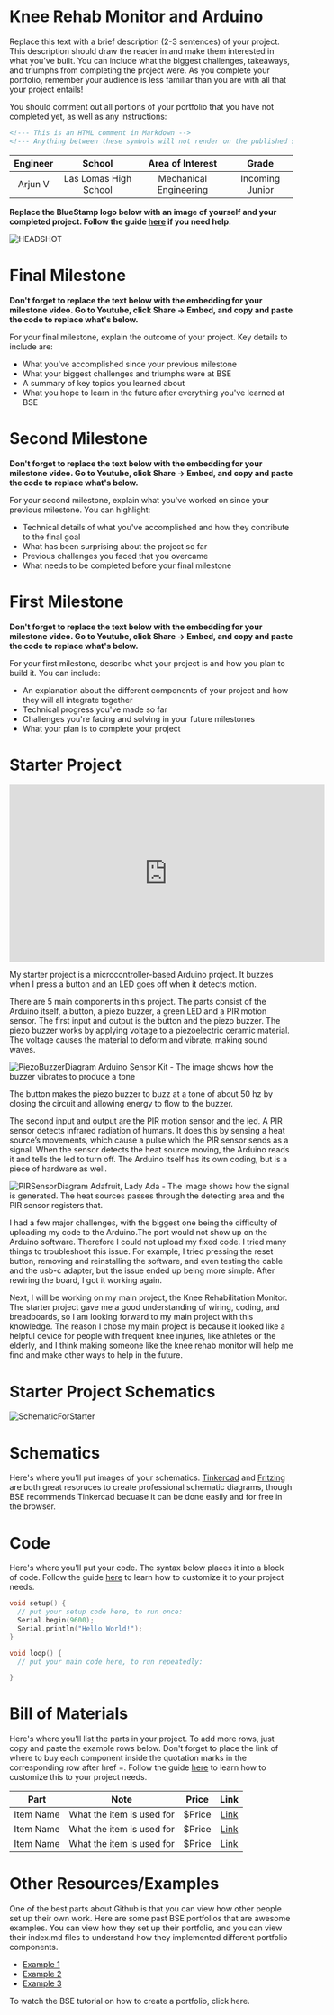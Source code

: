 # Knee Rehab Monitor and Arduino
Replace this text with a brief description (2-3 sentences) of your project. This description should draw the reader in and make them interested in what you've built. You can include what the biggest challenges, takeaways, and triumphs from completing the project were. As you complete your portfolio, remember your audience is less familiar than you are with all that your project entails!

You should comment out all portions of your portfolio that you have not completed yet, as well as any instructions:
```HTML 
<!--- This is an HTML comment in Markdown -->
<!--- Anything between these symbols will not render on the published site -->
```

| **Engineer** | **School** | **Area of Interest** | **Grade** |
|:--:|:--:|:--:|:--:|
| Arjun V | Las Lomas High School | Mechanical Engineering | Incoming Junior

**Replace the BlueStamp logo below with an image of yourself and your completed project. Follow the guide [here](https://tomcam.github.io/least-github-pages/adding-images-github-pages-site.html) if you need help.**

![HEADSHOT](Arjun_V.png)
  
# Final Milestone

**Don't forget to replace the text below with the embedding for your milestone video. Go to Youtube, click Share -> Embed, and copy and paste the code to replace what's below.**

<!---<iframe width="560" height="315" src="https://www.youtube.com/embed/F7M7imOVGug" title="YouTube video player" frameborder="0" allow="accelerometer; autoplay; clipboard-write; encrypted-media; gyroscope; picture-in-picture; web-share" allowfullscreen></iframe>-->

For your final milestone, explain the outcome of your project. Key details to include are:
- What you've accomplished since your previous milestone
- What your biggest challenges and triumphs were at BSE
- A summary of key topics you learned about
- What you hope to learn in the future after everything you've learned at BSE



# Second Milestone

**Don't forget to replace the text below with the embedding for your milestone video. Go to Youtube, click Share -> Embed, and copy and paste the code to replace what's below.**

<!---<iframe width="560" height="315" src="https://www.youtube.com/embed/y3VAmNlER5Y" title="YouTube video player" frameborder="0" allow="accelerometer; autoplay; clipboard-write; encrypted-media; gyroscope; picture-in-picture; web-share" allowfullscreen></iframe>-->

For your second milestone, explain what you've worked on since your previous milestone. You can highlight:
- Technical details of what you've accomplished and how they contribute to the final goal
- What has been surprising about the project so far
- Previous challenges you faced that you overcame
- What needs to be completed before your final milestone 

# First Milestone

**Don't forget to replace the text below with the embedding for your milestone video. Go to Youtube, click Share -> Embed, and copy and paste the code to replace what's below.**

<!---<iframe width="560" height="315" src="https://www.youtube.com/embed/CaCazFBhYKs" title="YouTube video player" frameborder="0" allow="accelerometer; autoplay; clipboard-write; encrypted-media; gyroscope; picture-in-picture; web-share" allowfullscreen></iframe>-->

For your first milestone, describe what your project is and how you plan to build it. You can include:
- An explanation about the different components of your project and how they will all integrate together
- Technical progress you've made so far
- Challenges you're facing and solving in your future milestones
- What your plan is to complete your project

# Starter Project

<iframe width="560" height="315" src="https://www.youtube.com/embed/Xf_h2ZlMCag?si=Pgq-o5lSrfOtKBD6" title="YouTube video player" frameborder="0" allow="accelerometer; autoplay; clipboard-write; encrypted-media; gyroscope; picture-in-picture; web-share" referrerpolicy="strict-origin-when-cross-origin" allowfullscreen></iframe>

<p></p>My starter project is a microcontroller-based Arduino project. It buzzes when I press a button and an LED goes off when it detects motion.  
<p></p>There are 5 main components in this project. The parts consist of the Arduino itself, a button, a piezo buzzer, a green LED and a PIR motion sensor. The first input and output is the button and the piezo buzzer. The piezo buzzer works by applying voltage to a piezoelectric ceramic material. The voltage causes the material to deform and vibrate, making sound waves.

![PiezoBuzzerDiagram](1606313155-gsk-04-buzzer-understand.png)
Arduino Sensor Kit - The image shows how the buzzer vibrates to produce a tone

<p></p>The button makes the piezo buzzer to buzz at a tone of about 50 hz by closing the circuit and allowing energy to flow to the buzzer. 
<p></p>The second input and output are the PIR motion sensor and the led. A PIR sensor detects infrared radiation of humans. It does this by sensing a heat source’s movements, which cause a pulse which the PIR sensor sends as a signal. When the sensor detects the heat source moving, the Arduino reads it and tells the led to turn off. The Arduino itself has its own coding, but is a piece of hardware as well.

![PIRSensorDiagram](0118-pir_motion_sensor.jpg.png)
Adafruit, Lady Ada - The image shows how the signal is generated. The heat sources passes through the detecting area and the PIR sensor registers that.

<p></p>I had a few major challenges, with the biggest one being the difficulty of uploading my code to the Arduino.The port would not show up on the Arduino software. Therefore I could not upload my fixed code. I tried many things to troubleshoot this issue. For example, I tried pressing the reset button, removing and reinstalling the software, and even testing the cable and the usb-c adapter, but the issue ended up being more simple. After rewiring the board, I got it working again.
<p></p>Next, I will be working on my main project, the Knee Rehabilitation Monitor. The starter project gave me a good understanding of wiring, coding, and breadboards, so I am looking forward to my main project with this knowledge. The reason I chose my main project is because it looked like a helpful device for people with frequent knee injuries, like athletes or the elderly, and I think making someone like the knee rehab monitor will help me find and make other ways to help in the future.

# Starter Project Schematics 

![SchematicForStarter](StarterProj.png)

# Schematics 
Here's where you'll put images of your schematics. [Tinkercad](https://www.tinkercad.com/blog/official-guide-to-tinkercad-circuits) and [Fritzing](https://fritzing.org/learning/) are both great resoruces to create professional schematic diagrams, though BSE recommends Tinkercad becuase it can be done easily and for free in the browser. 

# Code
Here's where you'll put your code. The syntax below places it into a block of code. Follow the guide [here]([url](https://www.markdownguide.org/extended-syntax/)) to learn how to customize it to your project needs. 

```c++
void setup() {
  // put your setup code here, to run once:
  Serial.begin(9600);
  Serial.println("Hello World!");
}

void loop() {
  // put your main code here, to run repeatedly:

}
```

# Bill of Materials
Here's where you'll list the parts in your project. To add more rows, just copy and paste the example rows below.
Don't forget to place the link of where to buy each component inside the quotation marks in the corresponding row after href =. Follow the guide [here]([url](https://www.markdownguide.org/extended-syntax/)) to learn how to customize this to your project needs. 

| **Part** | **Note** | **Price** | **Link** |
|:--:|:--:|:--:|:--:|
| Item Name | What the item is used for | $Price | <a href="https://www.amazon.com/Arduino-A000066-Arduino-UNO-R3/dp/B008GRTSV6/"> Link </a> |
| Item Name | What the item is used for | $Price | <a href="https://www.amazon.com/Arduino-A000066-Arduino-UNO-R3/dp/B008GRTSV6/"> Link </a> |
| Item Name | What the item is used for | $Price | <a href="https://www.amazon.com/Arduino-A000066-Arduino-UNO-R3/dp/B008GRTSV6/"> Link </a> |

# Other Resources/Examples
One of the best parts about Github is that you can view how other people set up their own work. Here are some past BSE portfolios that are awesome examples. You can view how they set up their portfolio, and you can view their index.md files to understand how they implemented different portfolio components.
- [Example 1](https://trashytuber.github.io/YimingJiaBlueStamp/)
- [Example 2](https://sviatil0.github.io/Sviatoslav_BSE/)
- [Example 3](https://arneshkumar.github.io/arneshbluestamp/)

To watch the BSE tutorial on how to create a portfolio, click here.
